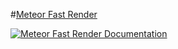 #[Meteor Fast Render](http://meteorhacks.com/fast-render)

[![Meteor Fast Render Documentation](https://i.cloudup.com/PLKYbmCvah.png)](http://meteorhacks.com/fast-render)